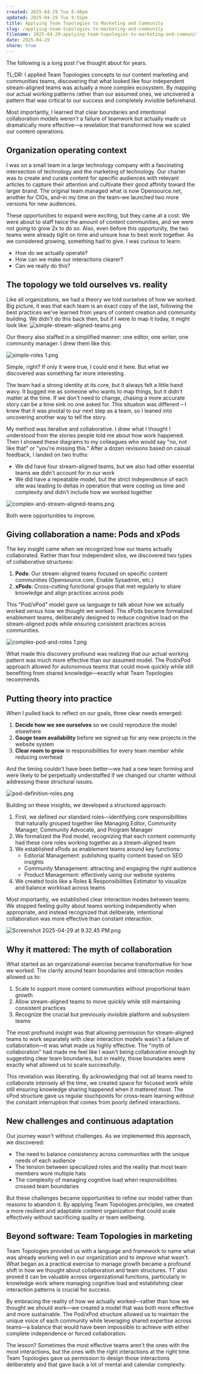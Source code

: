 ```yaml
---
created: 2025-04-29 Tue 8:40pm
updated: 2025-04-29 Tue 9:55pm
title: Applying Team Topologies to Marketing and Community
slug: /applying-team-topologies-to-marketing-and-community
filename: 2025-04-29-applying-team-topologies-to-marketing-and-community
date: 2025-04-29
share: true
---
```

The following is a long post I've thought about for years. 

TL;DR: 
I applied Team Topologies concepts to our content marketing and communities teams, discovering that what looked like four independent stream-aligned teams was actually a more complex ecosystem. By mapping our actual working patterns rather than our assumed ones, we uncovered a pattern that was critical to our success and completely invisible beforehand. 

Most importantly, I learned that clear boundaries and intentional collaboration models weren't a failure of teamwork but actually made us dramatically more effective—a revelation that transformed how we scaled our content operations.

## Organization operating context

I was on a small team in a large technology company with a fascinating intersection of technology and the marketing of technology. Our charter was to create and curate content for specific audiences with relevant articles to capture their attention and cultivate their good affinity toward the larger brand. The original team managed what is now Opensource.net, another for CIOs, and–in my time on the team–we launched two more versions for new audiences.

These opportunities to expand were exciting, but they came at a cost. We were about to staff twice the amount of content communities, and we were not going to grow 2x to do so. Also, even before this opportunity, the two teams were already tight on time and unsure how to best work together. As we considered growing, something had to give. I was curious to learn:

- How do we actually operate?
- How can we make our interactions clearer?
- Can we really do this?

## The topology we told ourselves vs. reality

Like all organizations, we had a theory we told ourselves of how we worked. Big picture, it was that each team is an exact copy of the last, following the best practices we've learned from years of content creation and community building. We didn't do this back then, but if I were to map it today, it might look like:
![simple-stream-aligned-teams.png](../../static/images/simple-stream-aligned-teams.png)

Our theory also staffed in a simplified manner: one editor, one writer, one community manager. I drew them like this:

![simple-roles 1.png](../../static/images/simple-roles%201.png)

Simple, right? If only it were true, I could end it here. But what we discovered was something far more interesting.

The team had a strong identity at its core, but it always felt a little hand wavy. It bugged me as someone who wants to map things, but it didn't matter at the time. If we don't need to change, chasing a more accurate story can be a time sink no one asked for. This situation was different – I knew that it was pivotal to our next step as a team, so I leaned into uncovering another way to tell the story.

My method was iterative and collaborative. I drew what I thought I understood from the stories people told me about how work happened. Then I showed these diagrams to my colleagues who would say "no, not like that" or "you're missing this." After a dozen revisions based on casual feedback, I landed on two truths:

- We did have four stream-aligned teams, but we also had other essential teams we didn't account for in our work
- We did have a repeatable model, but the strict independence of each site was leading to deltas in operation that were costing us time and complexity and didn't include how we worked together

![complex-and-stream-aligned-teams.png](../../static/images/complex-and-stream-aligned-teams.png)

Both were opportunities to improve.

## Giving collaboration a name: Pods and xPods

The key insight came when we recognized how our teams actually collaborated. Rather than four independent silos, we discovered two types of collaborative structures:

1. **Pods**: Our stream-aligned teams focused on specific content communities (Opensource.com, Enable Sysadmin, etc.)
2. **xPods**: Cross-cutting functional groups that met regularly to share knowledge and align practices across pods

This "Pod/xPod" model gave us language to talk about how we actually worked versus how we thought we worked. The xPods became formalized enablement teams, deliberately designed to reduce cognitive load on the stream-aligned pods while ensuring consistent practices across communities.

![complex-pod-and-roles 1.png](../../static/images/complex-pod-and-roles%201.png)

What made this discovery profound was realizing that our actual working pattern was much more effective than our assumed model. The Pod/xPod approach allowed for autonomous teams that could move quickly while still benefiting from shared knowledge—exactly what Team Topologies recommends.

## Putting theory into practice

When I pulled back to reflect on our goals, three clear needs emerged:

1. **Decide how we see ourselves** so we could reproduce the model elsewhere
2. **Gauge team availability** before we signed up for any new projects in the website system
3. **Clear room to grow** in responsibilities for every team member while reducing overhead

And the timing couldn't have been better—we had a new team forming and were likely to be perpetually understaffed if we changed our charter without addressing these structural issues.

![pod-definition-roles.png](../../static/images/pod-definition-roles.png)

Building on these insights, we developed a structured approach:

1. First, we defined our standard roles—identifying core responsibilities that naturally grouped together like Managing Editor, Community Manager, Community Advocate, and Program Manager
2. We formalized the Pod model, recognizing that each content community had these core roles working together as a stream-aligned team
3. We established xPods as enablement teams around key functions:
    - Editorial Management: publishing quality content based on SEO insights
    - Community Management: attracting and engaging the right audience
    - Product Management: effectively using our website systems
4. We created tools like a Roles & Responsibilities Estimator to visualize and balance workload across teams

Most importantly, we established clear interaction modes between teams. We stopped feeling guilty about teams working independently when appropriate, and instead recognized that deliberate, intentional collaboration was more effective than constant interaction.

![Screenshot 2025-04-29 at 9.32.45 PM.png](../../static/images/Screenshot%202025-04-29%20at%209.32.45%20PM.png)

## Why it mattered: The myth of collaboration

What started as an organizational exercise became transformative for how we worked. The clarity around team boundaries and interaction modes allowed us to:

1. Scale to support more content communities without proportional team growth
2. Allow stream-aligned teams to move quickly while still maintaining consistent practices
3. Recognize the crucial but previously invisible platform and subsystem teams

The most profound insight was that allowing permission for stream-aligned teams to work separately with clear interaction models wasn't a failure of collaboration—it was what made us highly effective. The "myth of collaboration" had made me feel like I wasn't being collaborative enough by suggesting clear team boundaries, but in reality, those boundaries were exactly what allowed us to scale successfully.

This revelation was liberating. By acknowledging that not all teams need to collaborate intensely all the time, we created space for focused work while still ensuring knowledge sharing happened when it mattered most. The xPod structure gave us regular touchpoints for cross-team learning without the constant interruption that comes from poorly defined interactions.

## New challenges and continuous adaptation

Our journey wasn't without challenges. As we implemented this approach, we discovered:

- The need to balance consistency across communities with the unique needs of each audience
- The tension between specialized roles and the reality that most team members wore multiple hats
- The complexity of managing cognitive load when responsibilities crossed team boundaries

But these challenges became opportunities to refine our model rather than reasons to abandon it. By applying Team Topologies principles, we created a more resilient and adaptable content organization that could scale effectively without sacrificing quality or team wellbeing.

## Beyond software: Team Topologies in marketing

Team Topologies provided us with a language and framework to name what was already working well in our organization and to improve what wasn't. What began as a practical exercise to manage growth became a profound shift in how we thought about collaboration and team structures. TT also proved it can be valuable across organizational functions, particularly in knowledge work where managing cognitive load and establishing clear interaction patterns is crucial for success. 

By embracing the reality of how we actually worked—rather than how we thought we should work—we created a model that was both more effective and more sustainable. The Pod/xPod structure allowed us to maintain the unique voice of each community while leveraging shared expertise across teams—a balance that would have been impossible to achieve with either complete independence or forced collaboration.

The lesson? Sometimes the most effective teams aren't the ones with the most interactions, but the ones with the right interactions at the right time. Team Topologies gave us permission to design those interactions deliberately and that gave back a lot of mental and calendar complexity.